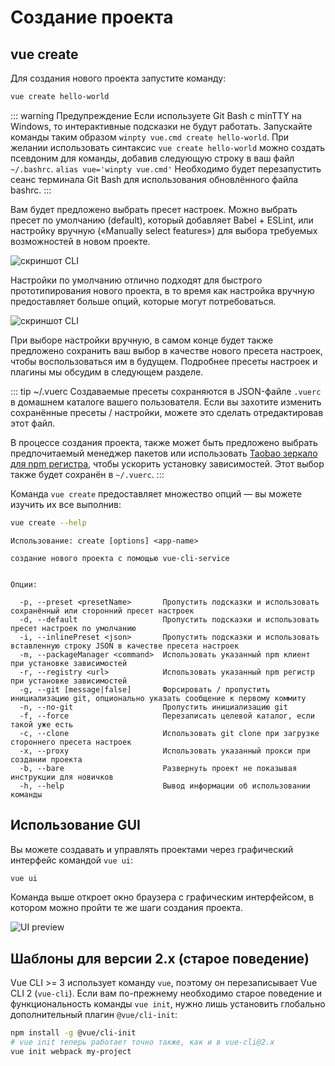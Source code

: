 # Создание проекта

## vue create

Для создания нового проекта запустите команду:

```bash
vue create hello-world
```

::: warning Предупреждение
Если используете Git Bash с minTTY на Windows, то интерактивные подсказки не будут работать. Запускайте команды таким образом `winpty vue.cmd create hello-world`.
При желании использовать синтаксис `vue create hello-world` можно создать псевдоним для команды, добавив следующую строку в ваш файл `~/.bashrc`.
`alias vue='winpty vue.cmd'`
Необходимо будет перезапустить сеанс терминала Git Bash для использования обновлённого файла bashrc.
:::

Вам будет предложено выбрать пресет настроек. Можно выбрать пресет по умолчанию (default), который добавляет Babel + ESLint, или настройку вручную («Manually select features») для выбора требуемых возможностей в новом проекте.

![скриншот CLI](/cli-new-project.png)

Настройки по умолчанию отлично подходят для быстрого прототипирования нового проекта, в то время как настройка вручную предоставляет больше опций, которые могут потребоваться.

![скриншот CLI](/cli-select-features.png)

При выборе настройки вручную, в самом конце будет также предложено сохранить ваш выбор в качестве нового пресета настроек, чтобы воспользоваться им в будущем. Подробнее пресеты настроек и плагины мы обсудим в следующем разделе.

::: tip ~/.vuerc
Создаваемые пресеты сохраняются в JSON-файле `.vuerc` в домашнем каталоге вашего пользователя. Если вы захотите изменить сохранённые пресеты / настройки, можете это сделать отредактировав этот файл.

В процессе создания проекта, также может быть предложено выбрать предпочитаемый менеджер пакетов или использовать [Taobao зеркало для npm регистра](https://npm.taobao.org/), чтобы ускорить установку зависимостей. Этот выбор также будет сохранён в `~/.vuerc`.
:::

Команда `vue create` предоставляет множество опций — вы можете изучить их все выполнив:

```bash
vue create --help
```

```
Использование: create [options] <app-name>

создание нового проекта с помощью vue-cli-service


Опции:

  -p, --preset <presetName>       Пропустить подсказки и использовать сохранённый или сторонний пресет настроек
  -d, --default                   Пропустить подсказки и использовать пресет настроек по умолчанию
  -i, --inlinePreset <json>       Пропустить подсказки и использовать вставленную строку JSON в качестве пресета настроек
  -m, --packageManager <command>  Использовать указанный npm клиент при установке зависимостей
  -r, --registry <url>            Использовать указанный npm регистр при установке зависимостей
  -g, --git [message|false]       Форсировать / пропустить инициализацию git, опционально указать сообщение к первому коммиту
  -n, --no-git                    Пропустить инициализацию git
  -f, --force                     Перезаписать целевой каталог, если такой уже есть
  -c, --clone                     Использовать git clone при загрузке стороннего пресета настроек
  -x, --proxy                     Использовать указанный прокси при создании проекта
  -b, --bare                      Развернуть проект не показывая инструкции для новичков
  -h, --help                      Вывод информации об использовании команды
```

## Использование GUI

Вы можете создавать и управлять проектами через графический интерфейс командой `vue ui`:

```bash
vue ui
```

Команда выше откроет окно браузера с графическим интерфейсом, в котором можно пройти те же шаги создания проекта.

![UI preview](/ui-new-project.png)

## Шаблоны для версии 2.x (старое поведение)

Vue CLI >= 3 использует команду `vue`, поэтому он перезаписывает Vue CLI 2 (`vue-cli`). Если вам по-прежнему необходимо старое поведение и функциональность команды `vue init`, нужно лишь установить глобально дополнительный плагин `@vue/cli-init`:

```bash
npm install -g @vue/cli-init
# vue init теперь работает точно также, как и в vue-cli@2.x
vue init webpack my-project
```
